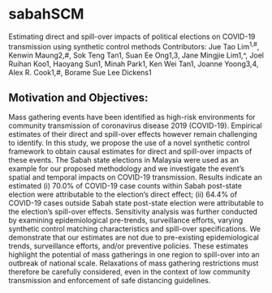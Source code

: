 # sabahSCM
Estimating direct and spill-over impacts of political elections on COVID-19 transmission using synthetic control methods
Contributors: Jue Tao Lim<sup>1,#</sup>, Kenwin Maung2,#, Sok Teng Tan1, Suan Ee Ong1,3, Jane Mingjie Lim1,^, Joel Ruihan Koo1, Haoyang Sun1, Minah Park1, Ken Wei Tan1, Joanne Yoong3,4, Alex R. Cook1,#, Borame Sue Lee Dickens1

## Motivation and Objectives:
Mass gathering events have been identified as high-risk environments for community transmission of coronavirus disease 2019 (COVID-19). Empirical estimates of their direct and spill-over effects however remain challenging to identify. In this study, we propose the use of a novel synthetic control framework to obtain causal estimates for direct and spill-over impacts of these events. The Sabah state elections in Malaysia were used as an example for our proposed methodology and we investigate the event’s spatial and temporal impacts on COVID-19 transmission.  Results indicate an estimated (i) 70.0% of COVID-19 case counts within Sabah post-state election were attributable to the election’s direct effect; (ii) 64.4% of COVID-19 cases outside Sabah state post-state election were attributable to the election’s spill-over effects. Sensitivity analysis was further conducted by examining epidemiological pre-trends, surveillance efforts, varying synthetic control matching characteristics and spill-over specifications. We demonstrate that our estimates are not due to pre-existing epidemiological trends, surveillance efforts, and/or preventive policies. These estimates highlight the potential of mass gatherings in one region to spill-over into an outbreak of national scale. Relaxations of mass gathering restrictions must therefore be carefully considered, even in the context of low community transmission and enforcement of safe distancing guidelines.

